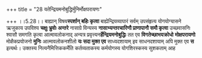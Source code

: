 +++
title = "28 यतेन्द्रियमनोबुद्धिर्मुनिर्मोक्षपरायणः"

+++
।।5.28।। बाह्यान् विषय**स्पर्शान् बहिः कृत्वा** बाह्येन्द्रियव्यापारं
सर्वम् उपसंहृत्य योगयोग्यासने ऋजुकाय उपविश्य **चक्षुः भ्रुवोः अन्तरे**
नासाग्रे विन्यस्य **नासाभ्यन्तरचारिणौ प्राणापानौ समौ कृत्वा** उच्छवासनिः
श्वासौ समगति कृत्वा आत्मावलोकनाद् अन्यत्र
प्रवृत्त्यन**र्हेन्द्रियमनोबुद्धिः** तत एव **विगतेच्छाभयक्रोधो**
**मोक्षपरायणो** मोक्षैकप्रयोजनो **मुनिः** आत्मावलोकनशीलो **यः सदा मुक्त
एव** साध्यदशायाम् इव साधनदशायाम् अपि मुक्त एव **स** इत्यर्थः। उक्तस्य
नित्यनैमित्तिककर्मेति कर्तव्यताकस्य कर्मयोगस्य योगशिरस्कस्य सुशकताम् आह

